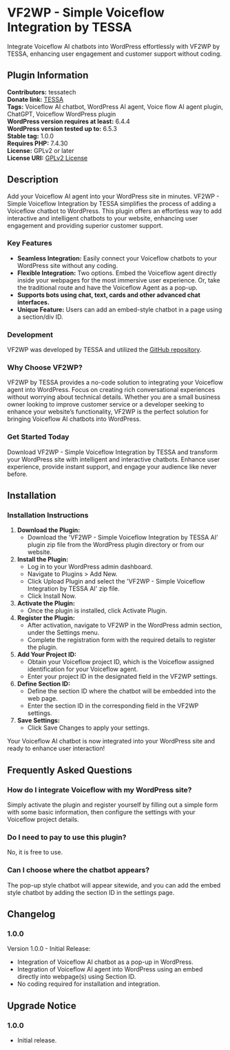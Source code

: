 # VF2WP - Simple Voiceflow Integration by TESSA

Integrate Voiceflow AI chatbots into WordPress effortlessly with VF2WP by TESSA, enhancing user engagement and customer support without coding.

## Plugin Information

**Contributors:** tessatech  
**Donate link:** [TESSA](https://tessa.tech/)  
**Tags:** Voiceflow AI chatbot, WordPress AI agent, Voice flow AI agent plugin, ChatGPT, Voiceflow WordPress plugin  
**WordPress version requires at least:** 6.4.4  
**WordPress version tested up to:** 6.5.3  
**Stable tag:** 1.0.0  
**Requires PHP:** 7.4.30  
**License:** GPLv2 or later  
**License URI:** [GPLv2 License](https://www.gnu.org/licenses/gpl-2.0.html)  

## Description

Add your Voiceflow AI agent into your WordPress site in minutes. VF2WP - Simple Voiceflow Integration by TESSA simplifies the process of adding a Voiceflow chatbot to WordPress. This plugin offers an effortless way to add interactive and intelligent chatbots to your website, enhancing user engagement and providing superior customer support.

### Key Features
* **Seamless Integration:** Easily connect your Voiceflow chatbots to your WordPress site without any coding.
* **Flexible Integration:** Two options. Embed the Voiceflow agent directly inside your webpages for the most immersive user experience. Or, take the traditional route and have the Voiceflow Agent as a pop-up.
* **Supports bots using chat, text, cards and other advanced chat interfaces.**
* **Unique Feature:** Users can add an embed-style chatbot in a page using a section/div ID.

### Development
VF2WP was developed by TESSA and utilized the [GitHub repository](https://github.com/DanielRSnell/wordpress-voiceflow).

### Why Choose VF2WP?
VF2WP by TESSA provides a no-code solution to integrating your Voiceflow agent into WordPress. Focus on creating rich conversational experiences without worrying about technical details. Whether you are a small business owner looking to improve customer service or a developer seeking to enhance your website’s functionality, VF2WP is the perfect solution for bringing Voiceflow AI chatbots into WordPress.

### Get Started Today
Download VF2WP - Simple Voiceflow Integration by TESSA and transform your WordPress site with intelligent and interactive chatbots. Enhance user experience, provide instant support, and engage your audience like never before.

## Installation

### Installation Instructions

1. **Download the Plugin:**
    * Download the 'VF2WP - Simple Voiceflow Integration by TESSA AI' plugin zip file from the WordPress plugin directory or from our website.
2. **Install the Plugin:**
    * Log in to your WordPress admin dashboard.
    * Navigate to Plugins > Add New.
    * Click Upload Plugin and select the 'VF2WP - Simple Voiceflow Integration by TESSA AI' zip file.
    * Click Install Now.
3. **Activate the Plugin:**
    * Once the plugin is installed, click Activate Plugin.
4. **Register the Plugin:**
    * After activation, navigate to VF2WP in the WordPress admin section, under the Settings menu.
    * Complete the registration form with the required details to register the plugin.
5. **Add Your Project ID:**
    * Obtain your Voiceflow project ID, which is the Voiceflow assigned identification for your Voiceflow agent.
    * Enter your project ID in the designated field in the VF2WP settings.
6. **Define Section ID:**
    * Define the section ID where the chatbot will be embedded into the web page.
    * Enter the section ID in the corresponding field in the VF2WP settings.
7. **Save Settings:**
    * Click Save Changes to apply your settings.

Your Voiceflow AI chatbot is now integrated into your WordPress site and ready to enhance user interaction!

## Frequently Asked Questions

### How do I integrate Voiceflow with my WordPress site?
Simply activate the plugin and register yourself by filling out a simple form with some basic information, then configure the settings with your Voiceflow project details.

### Do I need to pay to use this plugin?
No, it is free to use.

### Can I choose where the chatbot appears?
The pop-up style chatbot will appear sitewide, and you can add the embed style chatbot by adding the section ID in the settings page.

## Changelog

### 1.0.0
Version 1.0.0 - Initial Release:
* Integration of Voiceflow AI chatbot as a pop-up in WordPress.
* Integration of Voiceflow AI agent into WordPress using an embed directly into webpage(s) using Section ID.
* No coding required for installation and integration.

## Upgrade Notice

### 1.0.0
* Initial release.

